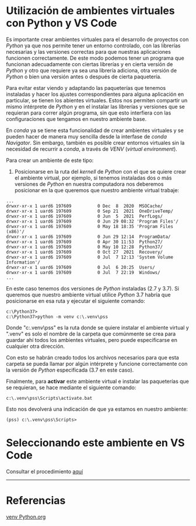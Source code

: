 # Utilización de ambientes virtuales con Python y VS Code

Es importante crear ambientes virtuales para el desarrollo de proyectos con _Python_ ya que nos permite tener un entorno controlado, con las librerías necesarias y las versiones correctas para que nuestras aplicaciones funcionen correctamente. De este modo podemos tener un programa que funcionan adecuadamente con ciertas librerías y en cierta versión de _Python_ y otro que requiere ya sea una librería adiciona, otra versión de _Python_ o bien una versión antes o después de cierta paquetería. 

Para evitar estar viendo y adaptando las paqueterías que tenemos instaladas y hacer los ajustes correspondientes para alguna aplicación en particular, se tienen los abientes virtuales. Estos nos permiten compartir un mismo intérprete de _Python_ y en el instalar las librerías y versiones que se requieran para correr algún programa, sin que esto interfiera con las configuraciones que tengamos en nuestro ambiente base.

En _conda_ ya se tiene esta funcionalidad de crear ambientes virtuales y se pueden hacer de manera muy sencilla desde la interfase de _conda Navigator_. Sin embargo, también es posible crear entornos virtuales sin la necesidad de recurrir a _conda_, a través de _VENV_ (_virtual environment_).

Para crear un ambiente de este tipo:

1. Posicionarse en la ruta del _kernell_ de _Python_ con el que se quiere crear el ambiente virtual, por ejemplo, si tenemos instaladas dos o más versiones de _Python_ en nuestra computadora nos deberemos posicionar en la que queremos que nuestro ambiente virtual trabaje:

```
...
drwxr-xr-x 1 uard6 197609          0 Dec  8  2020  MSOCache/
drwxr-xr-x 1 uard6 197609          0 Sep 21  2021  OneDriveTemp/
drwxr-xr-x 1 uard6 197609          0 Jun  5  2021  PerfLogs/
drwxr-xr-x 1 uard6 197609          0 Jun 29 08:32 'Program Files'/
drwxr-xr-x 1 uard6 197609          0 May 18 18:35 'Program Files (x86)'/
drwxr-xr-x 1 uard6 197609          0 Jun 29 12:14  ProgramData/
drwxr-xr-x 1 uard6 197609          0 Apr 30 11:53  Python27/
drwxr-xr-x 1 uard6 197609          0 May 10 12:28  Python37/
drwxr-xr-x 1 uard6 197609          0 Oct 27  2021  Recovery/
drwxr-xr-x 1 uard6 197609          0 Jul  7 12:13 'System Volume Information'/
drwxr-xr-x 1 uard6 197609          0 Jul  6 20:25  Users/
drwxr-xr-x 1 uard6 197609          0 Jul  7 22:19  Windows/
...
```
En este caso tenemos dos versiones de _Python_ instaladas (2.7 y 3.7). Si queremos que nuestro ambiente virtual utilice _Python_ 3.7 habría que posicionarse en esa ruta y ejecutar el siguiente comando:

```
c:\Python37>
c:\Python37>python -m venv c:\.venv\pss
```

Donde "c:\.venv\pss" es la ruta donde se quiere instalar el ambiente virtual y ".venv" es solo el nombre de la carpeta que comúnmente se crea para guardar ahí todos los ambientes virtuales, pero puede especificarse en cualquier otra dirección.

Con esto se habrán creado todos los archivos necesarios para que esta carpeta se pueda llamar por algún intérprete y funcione correctamente con la versión de _Python_ especificada (3.7 en este caso).

Finalmente, para **activar** este ambiente virtual e instalar las paqueterías que se requieran, se hace mediante el siguiente comando:

```
c:\.venv\pss\Scripts\activate.bat
```
Esto nos devolverá una indicación de que ya estamos en nuestro ambiente:

```
(pss) c:\.venv\pss\Scripts>
```

# Seleccionando este ambiente en VS Code

Consultar el procedimiento [aquí](https://code.visualstudio.com/docs/python/environments)

---

# Referencias

[venv Python.org](https://docs.python.org/es/3/library/venv.html)